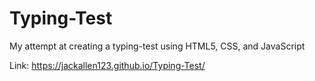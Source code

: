 # Typing-Test

My attempt at creating a typing-test using HTML5, CSS, and JavaScript

Link: https://jackallen123.github.io/Typing-Test/
